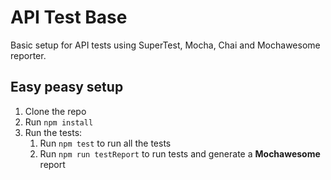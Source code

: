 # API Test Base

Basic setup for API tests using SuperTest, Mocha, Chai and Mochawesome reporter.

## Easy peasy setup
1. Clone the repo
2. Run `npm install`
3. Run the tests:
    1. Run `npm test` to run all the tests
    2. Run `npm run testReport` to run tests and generate a **Mochawesome** report
